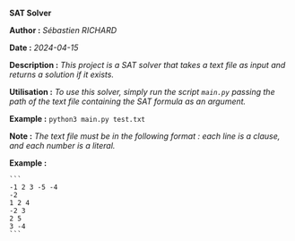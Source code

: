 **SAT Solver**

**Author :** *Sébastien RICHARD*

**Date :** *2024-04-15*

**Description :** *This project is a SAT solver that takes a text file as input and returns a solution if it exists.*

**Utilisation :** *To use this solver, simply run the script `main.py` passing the path of the text file containing the SAT formula as an argument.*

**Example :** `python3 main.py test.txt`

**Note :** *The text file must be in the following format : each line is a clause, and each number is a literal.*

**Example :**
    
    ```
    -1 2 3 -5 -4
    -2
    1 2 4
    -2 3
    2 5
    3 -4
    ```
